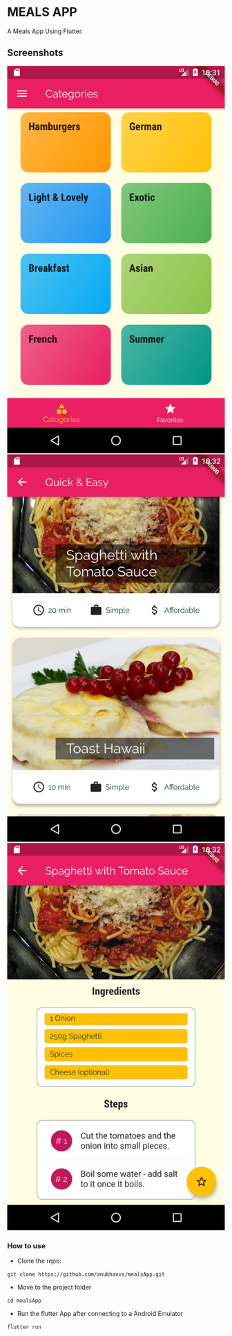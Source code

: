 # MEALS APP

A Meals App Using Flutter.

## Screenshots

![](screenshots/Screenshot_1588050082.png)
![](screenshots/Screenshot_1588050123.png)
![](screenshots/Screenshot_1588050138.png)

### How to use

* Clone the repo:
```
git clone https://github.com/anubhavvs/mealsApp.git
```
* Move to the project folder
```
cd mealsApp
```
* Run the flutter App after connecting to a Android Emulator
```
flutter run
```
